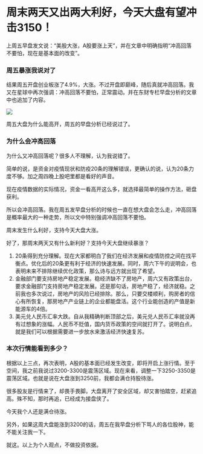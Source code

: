 # 周末两天又出两大利好，今天大盘有望冲击3150！

上周五早盘发文说：“美股大涨，A股要涨上天”，并在文章中明确指明“冲高回落不要怕，现在是基本面的改变”。

### 周五暴涨我说对了

结果周五开盘创业板涨了4.9%，大涨。不过开盘即巅峰，随后真就冲高回落。我又在星球中再次强调：冲高回落不要怕，正常震动。并在东财专栏早盘分析的文章中也追加了内容。

![](http://gbres.dfcfw.com/Files/picture/20221114/EFB2BF47F5A1AACF21DA3B908A294D25_w1144h337.jpg)

周五大盘为什么能高开，周五的早盘分析已经说过了。

### 为什么会冲高回落

为什么又冲高回落呢？很多人不理解，认为我说错了。

简单的说，是资金对疫情现状和防疫20条的理解错误，更确认的说，认为20条力度不够。加之周四晚上股吧里都是看好的声音。

现在疫情数据的实际情况，资金一看高开这么多，就选择最简单的操作方法，砸盘获利。

所以会冲高回落。我在周五发早盘分析的时候也一直在想大盘会怎么走，冲高回落是概率最大的一种走势，所以文中特别强调冲高回落不要怕。

周末发生什么利好，支持今天大盘大涨。

好了，那周末两天又有什么新利好？支持今天大盘继续暴涨？

1. 20条得到充分理解。现在大家都明白了我们在经济发展和疫情防控之间在找平衡点。优化后的20条更有利于经济的快速发展。同时，周六下午的说明会，也表明未来不排除继续优化政策，那么诗与远方就出现了希望。
2. 金融部门要支持房地产稳定发展。稳经济缺不了房地产，周六又有政策出台，要求金融部门支持房地产稳定发展。还是那句话，房地产稳了，经济就稳。之前我也多次说过，房地产的风险已经排除。那么，只要交楼顺利，购房者的信心有所恢复，那房地产产业链上的企业都能盘活。这个行业能创造的产值是新能源车的4倍。
3. 美元兑人民币汇率大跌。自从我精确判断顶部之后，美元兑人民币汇率就没再有过想象的涨幅。人民币不贬值，国内货币政策的空间就打开了。说明白点，就是我们可以根据需要进一步放水来激活经济快速复苏。

### 本次行情能看到多少？

根据以上三点，再次表明，A股的基本面已经发生改变，即将开启上涨行情。至于空间，我之前我说过3200-3300是震荡区域。现在来看，调整一下3250-3350是震荡区域。也就是说在大盘涨到3250前，我都会满仓持股待涨。

很多股友是行情来了，却畏手畏脚。大盘离开了安全区域，却又害怕踏空，赶紧追高。殊不知，那时再追，已经成为接盘侠了。

今天我个人还是满仓待涨。

另外，如果这周大盘能涨到3200的话，周五在我早盘分析下骂人的各位股神，能不能关注我一下。

就这。以上为个人观点，不做投资依据。
